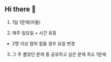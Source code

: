 ## Hi there 👋

1. 1일 1문제(자율)

2. 매주 일요일 + 시간 유동
 - 2명 이상 참여 힘들 경우 요일 변경

3. 그 주 풀었던 문제 중 공유하고 싶은 문제 최소 1문제
